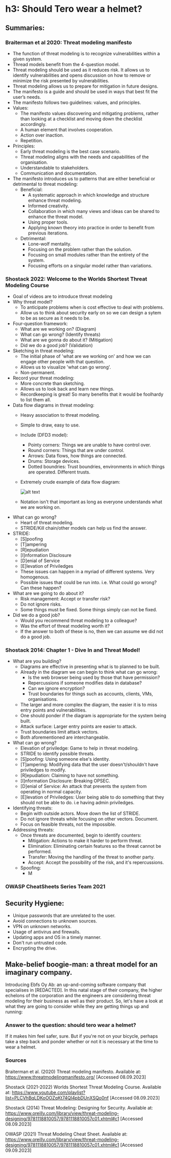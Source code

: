 # h3: Should Tero wear a helmet?

## Summaries:

### Braiterman et al 2020: Threat modeling manifesto

*	The function of threat modeling is to recognize vulnerabilities within a given system.
*	Thread models benefit from the 4-question model.
*	Threat modeling should be used as it reduces risk. It allows us to identify vulnerabilities and opens discussion on how to remove or minimize the risk presented by vulnerabilities.
*	Threat modeling allows us to prepare for mitigation in future designs.
*	The manifesto is a guide and should be used in ways that best fit the user’s needs.
*	The manifesto follows two guidelines: values, and principles.
*	Values:
    *	The manifesto values discovering and mitigating problems, rather than looking at a checklist and moving down the checklist accordingly.
    *	A human element that involves cooperation.
    *	Action over inaction.
    *	Repetition.
*	Principles:
    *	Early threat modeling is the best case scenario.
    *	Threat modeling aligns with the needs and capabilities of the organisation.
    *	Understandable to stakeholders.
    *	Communication and documentation.
*	The manifesto introduces us to patterns that are either beneficial or detrimental to threat modeling:
    *	Beneficial:
          * A systematic approach in which knowledge and structure enhance threat modeling.
          * Informed creativity.
          * Collaboration in which many views and ideas can be shared to enhance the threat model.
          * Using proper tools.
          * Applying known theory into practice in order to benefit from previous iterations.
    *	Detrimental:
          * Lone-wolf mentality.
          * Focusing on the problem rather than the solution.
          * Focusing on small modules rather than the entirety of the system.
          * Focusing efforts on a singular model rather than variations.

### Shostack 2022: Welcome to the Worlds Shortest Threat Modeling Course

* Goal of videos are to introduce threat modeling
* Why threat model?
    *	To anticipate problems when is cost effective to deal with problems.
    *	Allow us to think about security early on so we can design a sytem to be as secure as it needs to be.
* Four-question framework:
    *	What are we working on? (Diagram)
    *	What can go wrong? (Identify threats)
    *	What are we gonna do about it? (Mitigation)
    *	Did we do a good job? (Validation)
* Sketching in threat modeling:
    *	The initial phase of 'what are we working on' and how we can engage other people with that question.
    *	Allows us to visualize 'what can go wrong'.
    *	Non-permanent.
* Record your threat modeling:
    *	More concrete than sketching.
    *	Allows us to look back and learn new things.
    *	Recordkeeping is great! So many benefits that it would be foolhardy to list them all.
* Data flow diagrams in threat modeling:
    *	Heavy association to threat modeling.
    *	Simple to draw, easy to use.
    *	Include (DFD3 model):
          * Pointy corners: Things we are unable to have control over.
          * Round corners: Things that are under control.
          * Arrows: Data flows, how things are connected.
          * Drums: Storage devices.
          * Dotted boundries: Trust boundries, environments in which things are operated. Different trusts.
    *	Extremely crude example of data flow diagram:
  
         ![alt text](https://user-images.githubusercontent.com/142781925/266778360-21626066-75b3-41fb-93d7-823f3af3aa56.png)

   * Notation isn't that important as long as everyone understands what we are working on.
* What can go wrong?
    *	Heart of threat modeling.
    *	STRIDE/Kill chain/other models can help us find the answer.
* STRIDE:
    *	[S]poofing
    *	[T]ampering
    *	[R]epudiation
    *	[I]nformation Disclosure
    *	[D]enial of Service
    *	[E]levation of Priviledges
    *	These issues can happen in a myriad of different systems. Very homogenous.
    *	Possible issues that could be run into. i.e. What could go wrong? Can these happen?
* What are we going to do about it?
    *	Risk management: Accept or transfer risk?
    *	Do not ignore risks.
    *	Some things must be fixed. Some things simply can not be fixed.
* Did we do a good job?
    *	Would you recommend threat modeling to a colleague?
    *	Was the effort of threat modeling worth it?
    *	If the answer to both of these is no, then we can assume we did not do a good job.
 
### Shostack 2014: Chapter 1 - Dive In and Threat Model!

* What are you building?
    *	Diagrams are effective in presenting what is to planned to be built.
    *	Already in the diagram we can begin to think what can go wrong:
          * Is the web browser being used by those that have permission?
          * Repercussions if someone modifies data in database?
          * Can we ignore encryption?
          * Trust boundaries for things such as accounts, clients, VMs, organisations.
    *	The larger and more complex the diagram, the easier it is to miss entry points and vulnerabilities.
    *	One should ponder if the diagram is appropriate for the system being built.
    *	Attack surface: Larger entry points are easier to attack.
    *	Trust boundaries limit attack vectors.
    *	Both aforementioned are interchangeable.
* What can go wrong?
    *	Elevation of priviledge: Game to help in threat modeling.
    *	STRIDE to identify possible threats.
    *	[S]poofing: Using someone else's identity.
    *	[T]ampering: Modifying data that the user doesn't/shouldn't have priviledges to modify.
    *	[R]epudiation: Claiming to have not something.
    *	[I]nformation Disclosure: Breaking OPSEC.
    *	[D]enial of Service: An attack that prevents the system from operating in normal capacity.
    *	[E]levation of Priviledges: User being able to do something that they should not be able to do. i.e having admin priviledges.
* Identifying threats:
    *	Begin with outside actors. Move down the list of STRIDE.
    *	Do not ignore threats while focusing on other vectors. Document.
    *	Focus on feasible threats, not the impossible.
* Addressing threats:
    *	Once threats are documented, begin to identify counters:
          * Mitigation: Actions to make it harder to perform threat.
          * Elimination: Eliminating certain features so the threat cannot be performed.
          * Transfer: Moving the handling of the threat to another party.
          * Accept: Accept the possibility of the risk, and it's repercussions.
    *	Spoofing:
          * M      


### OWASP CheatSheets Series Team 2021

## Security Hygiene:

* Unique passwords that are unrelated to the user.
* Avoid connections to unknown sources.
* VPN on unknown networks.
* Usage of antivirus and firewalls.
* Updating apps and OS in a timely manner.
* Don't run untrusted code.
* Encrypting the drive.

## Make-belief boogie-man: a threat model for an imaginary company.

Introducing Ebfs Oy Ab: an up-and-coming software company that specialises in [REDACTED]. In this natal stage of their company, the higher echelons of the corporation and the engineers are considering threat modeling for their business as well as their product. So, let's have a look at what they are going to consider while they are getting things up and running:

### Answer to the question: should tero wear a helmet?

If it makes him feel safer, sure. But if you're not on your bicycle, perhaps take a step back and ponder whether or not it is necessary at the time to wear a helmet.

### Sources

Braiterman et al. (2020) Threat modeling manifesto. Available at: https://www.threatmodelingmanifesto.org/ [Accessed 08.09.2023]

Shostack (2021-2022) Worlds Shortest Threat Modeling Course. Available at: https://www.youtube.com/playlist?list=PLCVhBqLDKoOOZqKt74QI4pbDUnXSQo0nf [Accessed 08.09.2023]

Shostack (2014) Threat Modeling: Designing for Security. Available at: https://www.oreilly.com/library/view/threat-modeling-designing/9781118810057/9781118810057c01.xhtml#c1 [Accessed 08.09.2023]

OWASP (2021) Threat Modeling Cheat Sheet. Available at: https://www.oreilly.com/library/view/threat-modeling-designing/9781118810057/9781118810057c01.xhtml#c1 [Accessed 09.09.2023]

